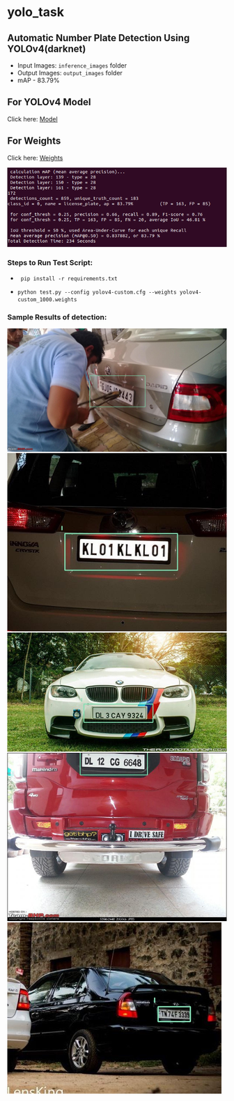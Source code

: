 # yolo_task

## Automatic Number Plate Detection Using YOLOv4(darknet)
- Input Images:     ` inference_images ` folder
- Output Images:    ` output_images ` folder
- mAP - 83.79%
## For YOLOv4 Model
Click here:  [Model](https://drive.google.com/drive/folders/1iedvPfZ9tcKVqXcjuZdUuc5vrBA8F2Vv?usp=sharing)
## For Weights
Click here: [Weights](https://drive.google.com/file/d/1ZdVUK09Hez6YJt5P1966VOv6sDQNr8jS/view?usp=sharing)


![](assets/map.png)


### Steps to Run Test Script:

- ` pip install -r requirements.txt`

- `python test.py --config yolov4-custom.cfg --weights yolov4-custom_1000.weights` 

### Sample Results of detection: 
![](assets/1.jpg)
![](assets/9.jpg)
![](assets/12.jpg)
![](assets/19.jpg)
![](assets/26.jpg)
